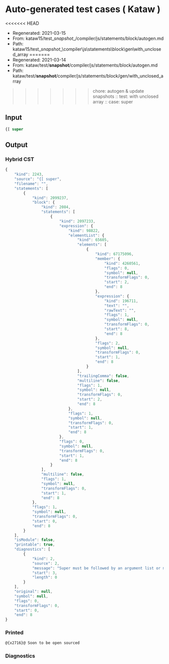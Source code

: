 # Auto-generated test cases ( Kataw )
<<<<<<< HEAD
- Regenerated: 2021-03-15
- From: kataw15/test\__snapshot__/compiler/js/statements/block/autogen.md
- Path: kataw15/test\__snapshot__\compiler\js\statements\block\gen\with_unclosed_array
=======
- Regenerated: 2021-03-14
- From: kataw/test/__snapshot__/compiler/js/statements/block/autogen.md
- Path: kataw/test/__snapshot__/compiler/js/statements/block/gen/with_unclosed_array
>>>>>>> chore: autogen & update snapshots
> :: test: with unclosed array
> :: case: super
## Input

`````js
{[ super
`````

## Output

### Hybrid CST

```javascript
{
    "kind": 2243,
    "source": "{[ super",
    "filename": "",
    "statements": [
        {
            "kind": 2099237,
            "block": {
                "kind": 2084,
                "statements": [
                    {
                        "kind": 2097233,
                        "expression": {
                            "kind": 98822,
                            "elementList": {
                                "kind": 65605,
                                "elements": [
                                    {
                                        "kind": 67175096,
                                        "member": {
                                            "kind": 4260561,
                                            "flags": 0,
                                            "symbol": null,
                                            "transformFlags": 0,
                                            "start": 2,
                                            "end": 8
                                        },
                                        "expression": {
                                            "kind": 196711,
                                            "text": "",
                                            "rawText": "",
                                            "flags": 1,
                                            "symbol": null,
                                            "transformFlags": 0,
                                            "start": 8,
                                            "end": 8
                                        },
                                        "flags": 2,
                                        "symbol": null,
                                        "transformFlags": 0,
                                        "start": 1,
                                        "end": 8
                                    }
                                ],
                                "trailingComma": false,
                                "multiline": false,
                                "flags": 1,
                                "symbol": null,
                                "transformFlags": 0,
                                "start": 2,
                                "end": 8
                            },
                            "flags": 1,
                            "symbol": null,
                            "transformFlags": 0,
                            "start": 1,
                            "end": 8
                        },
                        "flags": 0,
                        "symbol": null,
                        "transformFlags": 0,
                        "start": 1,
                        "end": 8
                    }
                ],
                "multiline": false,
                "flags": 1,
                "symbol": null,
                "transformFlags": 0,
                "start": 1,
                "end": 8
            },
            "flags": 1,
            "symbol": null,
            "transformFlags": 0,
            "start": 0,
            "end": 8
        }
    ],
    "isModule": false,
    "printable": true,
    "diagnostics": [
        {
            "kind": 2,
            "source": 2,
            "message": "Super must be followed by an argument list or member access",
            "start": 3,
            "length": 0
        }
    ],
    "original": null,
    "symbol": null,
    "flags": 0,
    "transformFlags": 0,
    "start": 0,
    "end": 8
}
```

### Printed

```javascript
@{x2716}@ Soon to be open sourced
```

### Diagnostics

```javascript

```


